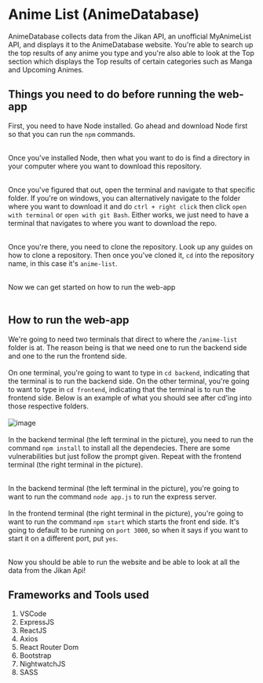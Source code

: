# Anime List (AnimeDatabase)

AnimeDatabase collects data from the Jikan API, an unofficial MyAnimeList API, and displays it to the AnimeDatabase website. You're able to search up the top results of any anime you type and you're also able to look at the Top section which displays the Top results of certain categories such as Manga and Upcoming Animes.

## Things you need to do before running the web-app
First, you need to have Node installed. Go ahead and download Node first so that you can run the `npm` commands. <br/> <br/> 

Once you've installed Node, then what you want to do is find a directory in your computer where you want to download this repository. <br/> <br/> 

Once you've figured that out, open the terminal and navigate to that specific folder. If you're on windows, you can alternatively navigate to the folder where you want to download it and do `ctrl + right click` then click `open with terminal` or `open with git Bash`. Either works, we just need to have a terminal that navigates to where you want to download the repo. <br/> <br/> 

Once you're there, you need to clone the repository. Look up any guides on how to clone a repository. Then once you've cloned it, `cd` into the repository name, in this case it's `anime-list`. <br/> <br/>

Now we can get started on how to run the web-app <br/> <br/> 

## How to run the web-app
We're going to need two terminals that direct to where the `/anime-list` folder is at. The reason being is that we need one to run the backend side and one to the run the frontend side. <br/> <br/> 
On one terminal, you're going to want to type in `cd backend`, indicating that the terminal is to run the backend side. On the other terminal, you're going to want to type in `cd frontend`, indicating that the terminal is to run the frontend side. Below is an example of what you should see after cd'ing into those respective folders. <br/> <br/>
![image](https://user-images.githubusercontent.com/50897551/117921870-57115100-b2a6-11eb-9823-65c3bf52bcb8.png)
<br/> <br/>
In the backend terminal (the left terminal in the picture), you need to run the command `npm install` to install all the dependecies. 
There are some vulnerabilities but just follow the prompt given. Repeat with the frontend terminal (the right terminal in the picture). <br/> <br/>

In the backend terminal (the left terminal in the picture), you're going to want to run the command `node app.js` to run the express server. <br/> <br/>
In the frontend terminal (the right terminal in the picture), you're going to want to run the command `npm start` which starts the front end side. It's going to default to be running on `port 3000`, so when it says if you want to start it on a different port, put `yes`. <br/> <br/>

Now you should be able to run the website and be able to look at all the data from the Jikan Api!

## Frameworks and Tools used
1. VSCode
2. ExpressJS
3. ReactJS
4. Axios
5. React Router Dom
6. Bootstrap
7. NightwatchJS
8. SASS
